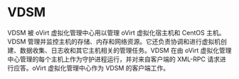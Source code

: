 # VDSM

VDSM 被 oVirt 虚拟化管理中心用以管理 oVirt 虚拟化宿主机和 CentOS 主机。VDSM
管理并监控主机的存储、内存和网络资源。它还负责协调和进行虚拟机创建、数据收集、日志收和其它主机相关的管理任务。VDSM
在由 oVirt 虚拟化管理中心管理的每个主机上作为守护进程运行，并对来自客户端的
XML-RPC 请求进行应答。oVirt 虚拟化管理中心作为 VDSM 的客户端工作。

